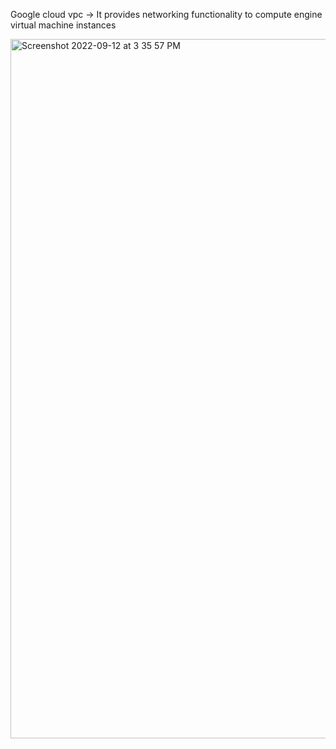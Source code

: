 Google cloud vpc -> It provides networking functionality to compute engine virtual machine instances 

<img width="1119" alt="Screenshot 2022-09-12 at 3 35 57 PM" src="https://user-images.githubusercontent.com/99721005/189627783-395029c4-cefa-4240-a8fb-171702b78f21.png">

